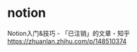 # notion




















Notion入门&技巧 - 「已注销」的文章 - 知乎
https://zhuanlan.zhihu.com/p/148510374






